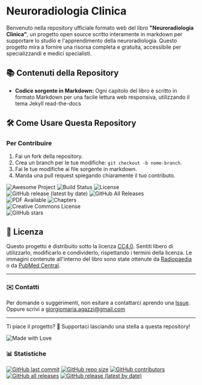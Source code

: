 # Neuroradiologia Clinica

Benvenuto nella repository ufficiale formato web del libro **"Neuroradiologia Clinica"**, un progetto open source scritto interamente in markdown per supportare lo studio e l'apprendimento della neuroradiologia. Questo progetto mira a fornire una risorsa completa e gratuita, accessibile per specializzandi e medici specialisti.

## 📚 Contenuti della Repository

- **Codice sorgente in Markdown:** Ogni capitolo del libro è scritto in formato Markdown per una facile lettura web responsiva, utilizzando il tema Jekyll read-the-docs

## 🛠️ Come Usare Questa Repository

### Per Contribuire
1. Fai un fork della repository.
2. Crea un branch per le tue modifiche: `git checkout -b nome-branch`.
3. Fai le tue modifiche ai file sorgente in markdown.
4. Manda una pull request spiegando chiaramente il tuo contributo.


![Awesome Project](https://img.shields.io/badge/awesome-project-green)
![Build Status](https://img.shields.io/github/actions/workflow/status/gmadevs/neuroradiologia/ci.yml?branch=main)
![License](https://img.shields.io/github/license/gmadevs/neuroradiologia)
![GitHub release (latest by date)](https://img.shields.io/github/v/release/gmadevs/neuroradiologia)
![GitHub All Releases](https://img.shields.io/github/downloads/gmadevs/neuroradiologia/total)  
![PDF Available](https://img.shields.io/badge/PDF-Available-blue)
![Chapters](https://img.shields.io/badge/Chapters-0-blue)  
![Creative Commons License](https://img.shields.io/badge/license-CC--BY--NC--SA%204.0-lightgrey)  
![GitHub stars](https://img.shields.io/github/stars/gmadevs/neuroradiologia?style=social)  


## 📜 Licenza

Questo progetto è distribuito sotto la licenza [CC4.0](LICENSE). Sentiti libero di utilizzarlo, modificarlo e condividerlo, rispettando i termini della licenza.
Le immagini contenute all'interno del libro sono state ottenute da [Radiopaedia](https://radiopaedia.org) o da [PubMed Central](https://pmc.ncbi.nlm.nih.gov/).

---

### ✉️ Contatti

Per domande o suggerimenti, non esitare a contattarci aprendo una [Issue](https://github.com/gmadevs/neuroradiologia/issues).
Oppure scrivi a giorgiomaria.agazzi@gmail.com

---

Ti piace il progetto? 🌟 Supportaci lasciando una stella a questa repository!

![Made with Love](https://img.shields.io/badge/Made%20with-%E2%9D%A4-red)

### 📊 Statistiche

[![GitHub last commit](https://img.shields.io/github/last-commit/gmadevs/neuroradiologia)](https://github.com/gmadevs/neuroradiologia/commits)
[![GitHub repo size](https://img.shields.io/github/repo-size/gmadevs/neuroradiologia)](https://github.com/gmadevs/neuroradiologia)
[![GitHub contributors](https://img.shields.io/github/contributors/gmadevs/neuroradiologia)](https://github.com/gmadevs/neuroradiologia/graphs/contributors)
[![GitHub all releases](https://img.shields.io/github/downloads/gmadevs/neuroradiologia/total)](https://github.com/gmadevs/neuroradiologia/releases)
[![GitHub release (latest by date)](https://img.shields.io/github/downloads/gmadevs/neuroradiologia/latest/total)](https://github.com/gmadevs/neuroradiologia/releases/latest)


